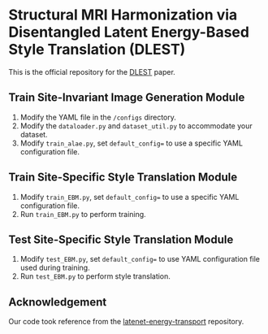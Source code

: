 # Structural MRI Harmonization via Disentangled Latent Energy-Based Style Translation (DLEST)
This is the official repository for the [DLEST](https://doi.org/10.1007/978-3-031-45673-2_1) paper.



## Train Site-Invariant Image Generation Module
1. Modify the YAML file in the ```/configs``` directory.
2. Modify the ```dataloader.py``` and ```dataset_util.py``` to accommodate your dataset.
3. Modify ```train_alae.py```, set ```default_config=``` to use a specific YAML configuration file.

## Train Site-Specific Style Translation Module
1. Modify ```train_EBM.py```, set ```default_config=``` to use a specific YAML configuration file.
2. Run ```train_EBM.py``` to perform training.

## Test Site-Specific Style Translation Module
1. Modify ```test_EBM.py```, set ```default_config=``` to use YAML configuration file used during training.
2. Run ```test_EBM.py``` to perform style translation.


## Acknowledgement
Our code took reference from the [latenet-energy-transport](https://github.com/YangNaruto/latent-energy-transport) repository.
